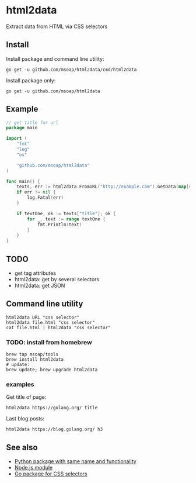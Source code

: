 html2data
=========

Extract data from HTML via CSS selectors

Install
-------

Install package and command line utility:

    go get -u github.com/msoap/html2data/cmd/html2data

Install package only:

    go get -u github.com/msoap/html2data

Example
-------

```go
// get title for url
package main

import (
	"fmt"
	"log"
	"os"

	"github.com/msoap/html2data"
)

func main() {
	texts, err := html2data.FromURL("http://example.com").GetData(map[string]string{"title": "title"})
	if err != nil {
		log.Fatal(err)
	}

	if textOne, ok := texts["title"]; ok {
		for _, text := range textOne {
			fmt.Println(text)
		}
	}
}
```

TODO
----

  * get tag attributes
  * html2data: get by several selectors
  * html2data: get JSON

Command line utility
--------------------

    html2data URL "css selector"
    html2data file.html "css selector"
    cat file.html | html2data "css selector"

### TODO: install from homebrew

    brew tap msoap/tools
    brew install html2data
    # update:
    brew update; brew upgrade html2data

### examples

Get title of page:

    html2data https://golang.org/ title

Last blog posts:

    html2data https://blog.golang.org/ h3

See also
--------

  * [Python package with same name and functionality](https://pypi.python.org/pypi/html2data)
  * [Node.js module](https://www.npmjs.com/package/html2data)
  * [Go package for CSS selectors](https://github.com/PuerkitoBio/goquery/)
